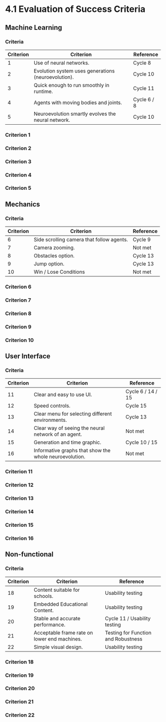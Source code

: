 # 4.1 Evaluation of Success Criteria

## Machine Learning

### Criteria

| Criterion | Criterion                                           | Reference   |
| --------- | --------------------------------------------------- | ----------- |
| 1         | Use of neural networks.                             | Cycle 8     |
| 2         | Evolution system uses generations (neuroevolution). | Cycle 10    |
| 3         | Quick enough to run smoothly in runtime.            | Cycle 11    |
| 4         | Agents with moving bodies and joints.               | Cycle 6 / 8 |
| 5         | Neuroevolution smartly evolves the neural network.  | Cycle 10    |

### Criterion 1

### Criterion 2

### Criterion 3

### Criterion 4

### Criterion 5

## Mechanics

### Criteria

| Criterion | Criterion                                 | Reference |
| --------- | ----------------------------------------- | --------- |
| 6         | Side scrolling camera that follow agents. | Cycle 9   |
| 7         | Camera zooming.                           | Not met   |
| 8         | Obstacles option.                         | Cycle 13  |
| 9         | Jump option.                              | Cycle 13  |
| 10        | Win / Lose Conditions                     | Not met   |

### Criterion 6

### Criterion 7

### Criterion 8

### Criterion 9

### Criterion 10

## User Interface

### Criteria

| Criterion | Criterion                                              | Reference         |
| --------- | ------------------------------------------------------ | ----------------- |
| 11        | Clear and easy to use UI.                              | Cycle 6 / 14 / 15 |
| 12        | Speed controls.                                        | Cycle 15          |
| 13        | Clear menu for selecting different environments.       | Cycle 13          |
| 14        | Clear way of seeing the neural network of an agent.    | Not met           |
| 15        | Generation and time graphic.                           | Cycle 10 / 15     |
| 16        | Informative graphs that show the whole neuroevolution. | Not met           |

### Criterion 11

### Criterion 12

### Criterion 13

### Criterion 14

### Criterion 15

### Criterion 16

## Non-functional

### Criteria

| Criterion | Criterion                                    | Reference                           |
| --------- | -------------------------------------------- | ----------------------------------- |
| 18        | Content suitable for schools.                | Usability testing                   |
| 19        | Embedded Educational Content.                | Usability testing                   |
| 20        | Stable and accurate performance.             | Cycle 11 / Usability testing        |
| 21        | Acceptable frame rate on lower end machines. | Testing for Function and Robustness |
| 22        | Simple visual design.                        | Usability testing                   |

### Criterion 18

### Criterion 19

### Criterion 20

### Criterion 21

### Criterion 22